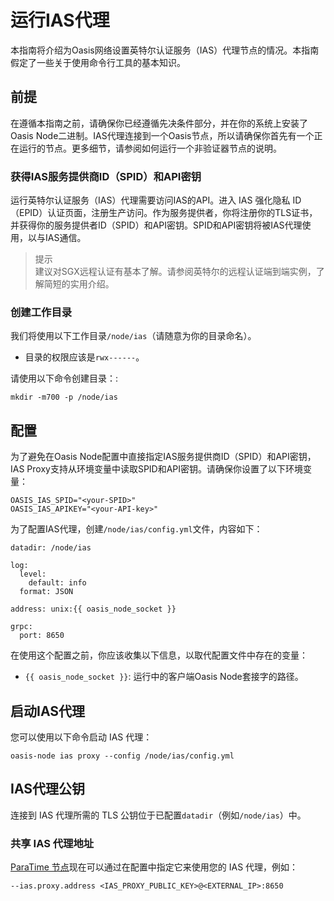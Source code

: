 # 运行IAS代理

本指南将介绍为Oasis网络设置英特尔认证服务（IAS）代理节点的情况。本指南假定了一些关于使用命令行工具的基本知识。

## 前提

在遵循本指南之前，请确保你已经遵循先决条件部分，并在你的系统上安装了Oasis Node二进制。IAS代理连接到一个Oasis节点，所以请确保你首先有一个正在运行的节点。更多细节，请参阅如何运行一个非验证器节点的说明。

### 获得IAS服务提供商ID（SPID）和API密钥

运行英特尔认证服务（IAS）代理需要访问IAS的API。进入 IAS 强化隐私 ID（EPID）认证页面，注册生产访问。作为服务提供者，你将注册你的TLS证书，并获得你的服务提供者ID（SPID）和API密钥。SPID和API密钥将被IAS代理使用，以与IAS通信。

> 提示  
建议对SGX远程认证有基本了解。请参阅英特尔的远程认证端到端实例，了解简短的实用介绍。

### **创建工作目录**

我们将使用以下工作目录`/node/ias`（请随意为你的目录命名）。

- 目录的权限应该是`rwx------`。

请使用以下命令创建目录：:

```
mkdir -m700 -p /node/ias

```

## 配置

为了避免在Oasis Node配置中直接指定IAS服务提供商ID（SPID）和API密钥，IAS Proxy支持从环境变量中读取SPID和API密钥。请确保你设置了以下环境变量：

```
OASIS_IAS_SPID="<your-SPID>"
OASIS_IAS_APIKEY="<your-API-key>"

```

为了配置IAS代理，创建`/node/ias/config.yml`文件，内容如下：

```
datadir: /node/ias

log:
  level:
    default: info
  format: JSON

address: unix:{{ oasis_node_socket }}

grpc:
  port: 8650

```

在使用这个配置之前，你应该收集以下信息，以取代配置文件中存在的变量：

- `{{ oasis_node_socket }}`: 运行中的客户端Oasis Node套接字的路径。

## 启动IAS代理

您可以使用以下命令启动 IAS 代理：

```
oasis-node ias proxy --config /node/ias/config.yml

```

## IAS代理公钥

连接到 IAS 代理所需的 TLS 公钥位于已配置`datadir`（例如`/node/ias`）中。

### **共享 IAS 代理地址[](https://docs.oasis.dev/general/run-a-node/set-up-your-node/run-an-ias-proxy#share-ias-proxy-address-)**

[ParaTime 节点](https://docs.oasis.dev/general/run-a-node/set-up-your-node/run-a-paratime-node)现在可以通过在配置中指定它来使用您的 IAS 代理，例如：

```
--ias.proxy.address <IAS_PROXY_PUBLIC_KEY>@<EXTERNAL_IP>:8650

```